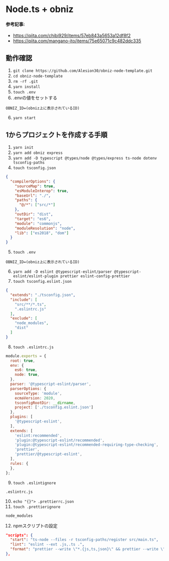# Node.ts + obniz

#### 参考記事:
- https://qiita.com/chibi929/items/57eb843a5653a12df8f2
- https://qiita.com/mangano-ito/items/75e65071c9c482ddc335

## 動作確認
1. `git clone https://github.com/Alesion30/obniz-node-template.git`
2. `cd obniz-node-template`
3. `rm -rf .git`
4. `yarn install`
5. `touch .env`
6. .envの値をセットする
```.env
OBNIZ_ID=(obniz上に表示されているID)
```
6. `yarn start`

## 1からプロジェクトを作成する手順
1. `yarn init`
2. `yarn add obniz express`
3. `yarn add -D typescript @types/node @types/express ts-node dotenv tsconfig-paths`
4. `touch tsconfig.json`
```tsconfig.json
{
  "compilerOptions": {
    "sourceMap": true,
    "esModuleInterop": true,
    "baseUrl": "./",
    "paths": {
      "@/*": ["src/*"]
    },
    "outDir": "dist",
    "target": "es6",
    "module": "commonjs",
    "moduleResolution": "node",
    "lib": ["es2018", "dom"]
  }
}
```
5. `touch .env`
```.env
OBNIZ_ID=(obniz上に表示されているID)
```
6. `yarn add -D eslint @typescript-eslint/parser @typescript-eslint/eslint-plugin prettier eslint-config-prettier`
7. `touch tsconfig.eslint.json`
```tsconfig.eslint.json
{
  "extends": "./tsconfig.json",
  "include": [
    "src/**/*.ts",
    ".eslintrc.js"
  ],
  "exclude": [
    "node_modules",
    "dist"
  ]
}
```
8. `touch .eslintrc.js`
```.eslintrc.js
module.exports = {
  root: true,
  env: {
    es6: true,
    node: true,
  },
  parser: '@typescript-eslint/parser',
  parserOptions: {
    sourceType: 'module',
    ecmaVersion: 2020,
    tsconfigRootDir: __dirname,
    project: ['./tsconfig.eslint.json']
  },
  plugins: [
    '@typescript-eslint',
  ],
  extends: [
    'eslint:recommended',
    'plugin:@typescript-eslint/recommended',
    'plugin:@typescript-eslint/recommended-requiring-type-checking',
    'prettier',
    'prettier/@typescript-eslint',
  ],
  rules: {
  },
};
```
9. `touch .eslintignore`
```.eslintignore
.eslintrc.js
```
10. `echo "{}"> .prettierrc.json`
11. `touch .prettierignore`
```.prettierignore
node_modules
```
12. npmスクリプトの設定
```package.json
"scripts": {
  "start": "ts-node --files -r tsconfig-paths/register src/main.ts",
  "lint": "eslint --ext .js,.ts .",
  "format": "prettier --write \"*.{js,ts,json}\" && prettier --write \"src/**/*.{js,ts,json}\""
},
```
